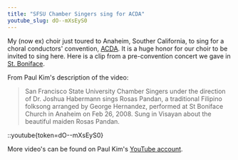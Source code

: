```yaml
---
title: "SFSU Chamber Singers sing for ACDA"
youtube_slug: dO--mXsEyS0
---
```


My (now ex) choir just toured to Anaheim, Souther California, to sing for
a choral conductors' convention, [ACDA](http://www.acdaonline.org/).
It is a huge honor for our choir to be invited to sing here. Here is a clip
from a pre-convention concert we gave in <a
href="http://www.rc.net/orange/stboniface/">St. Boniface</a>.

From Paul Kim's description of the video:

> San Francisco State University Chamber Singers under the direction of Dr.
> Joshua Habermann sings Rosas Pandan, a traditional Filipino folksong arranged
> by George Hernandez, performed at St Boniface Church in Anaheim on Feb 26,
> 2008. Sung in Visayan about the beautiful maiden Rosas Pandan.

::youtube{token=dO--mXsEyS0}

More video's can be found on Paul Kim's [YouTube account](http://www.youtube.com/user/VideoBuck).
